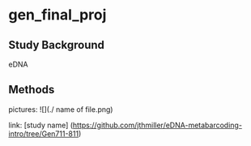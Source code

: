 # gen_final_proj

## Study Background

eDNA

## Methods

pictures:
![](./ name of file.png)

link:
[study name] (https://github.com/jthmiller/eDNA-metabarcoding-intro/tree/Gen711-811)
